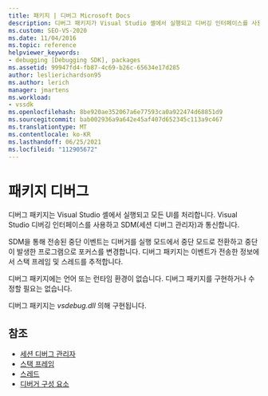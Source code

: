 ```yaml
---
title: 패키지 | 디버그 Microsoft Docs
description: 디버그 패키지가 Visual Studio 셸에서 실행되고 디버깅 인터페이스를 사용하며 세션 디버그 관리자와 통신하여 UI를 처리하는 방법을 알아봅니다.
ms.custom: SEO-VS-2020
ms.date: 11/04/2016
ms.topic: reference
helpviewer_keywords:
- debugging [Debugging SDK], packages
ms.assetid: 99947fd4-fb87-4c69-b26c-65634e17d285
author: leslierichardson95
ms.author: lerich
manager: jmartens
ms.workload:
- vssdk
ms.openlocfilehash: 8be920ae352067a6e77593ca0a922474d68851d9
ms.sourcegitcommit: bab002936a9a642e45af407d652345c113a9c467
ms.translationtype: MT
ms.contentlocale: ko-KR
ms.lasthandoff: 06/25/2021
ms.locfileid: "112905672"
---
```

# <a name="debug-package"></a>패키지 디버그
디버그 패키지는 Visual Studio 셸에서 실행되고 모든 UI를 처리합니다. Visual Studio 디버깅 인터페이스를 사용하고 SDM(세션 디버그 관리자)과 통신합니다.

 SDM을 통해 전송된 중단 이벤트는 디버거를 실행 모드에서 중단 모드로 전환하고 중단이 발생한 프로그램으로 포커스를 변경합니다. 디버그 패키지는 이벤트가 전송한 정보에서 스택 프레임 및 스레드를 추적합니다.

 디버그 패키지에는 언어 또는 런타임 환경이 없습니다. 디버그 패키지를 구현하거나 수정할 필요는 없습니다.

 디버그 패키지는 *vsdebug.dll* 의해 구현됩니다.

## <a name="see-also"></a>참조
- [세션 디버그 관리자](../../extensibility/debugger/session-debug-manager.md)
- [스택 프레임](../../extensibility/debugger/stack-frames.md)
- [스레드](../../extensibility/debugger/threads.md)
- [디버거 구성 요소](../../extensibility/debugger/debugger-components.md)
